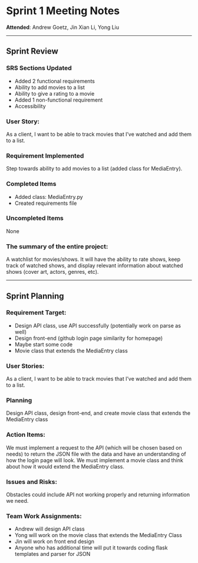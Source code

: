 # Sprint 1 Meeting Notes

**Attended**: Andrew Goetz, Jin Xian Li, Yong Liu 

***

## Sprint Review

### SRS Sections Updated

- Added 2 functional requirements
- Ability to add movies to a list
- Ability to give a rating to a movie
- Added 1 non-functional requirement
- Accessibility

###  User Story:

As a client, I want to be able to track movies that I’ve watched and add them to a list.

### Requirement Implemented

Step towards ability to add movies to a list (added class for MediaEntry).

### Completed Items

- Added class: MediaEntry.py
- Created requirements file

### Uncompleted Items

None

### The summary of the entire project:

A watchlist for movies/shows. It will have the ability to rate shows, keep track of watched shows, and display relevant information about watched shows (cover art, actors, genres, etc).

***

## Sprint Planning

### Requirement Target:

- Design API class, use API successfully (potentially work on parse as well)
- Design front-end (github login page similarity for homepage)
- Maybe start some code
- Movie class that extends the MediaEntry class

### User Stories:

As a client, I want to be able to track movies that I’ve watched and add them to a list.

### Planning

Design API class, design front-end, and create movie class that extends the MediaEntry class

### Action Items:

We must implement a request to the API (which will be chosen based on needs) to return the JSON file with the data and have an understanding of how the login page will look. We must implement a movie class and think about how it would extend the MediaEntry class.

### Issues and Risks:

Obstacles could include API not working properly and returning information we need.

### Team Work Assignments:

- Andrew will design API class 
- Yong will work on the movie class that extends the MediaEntry Class
- Jin will work on front end design
- Anyone who has additional time will put it towards coding flask templates and parser for JSON
